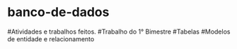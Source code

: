 # banco-de-dados
#Atividades e trabalhos feitos.
#Trabalho do 1° Bimestre
#Tabelas
#Modelos de entidade e relacionamento
